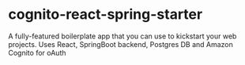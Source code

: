 # cognito-react-spring-starter
A fully-featured boilerplate app that you can use to kickstart your web projects. 
Uses React, SpringBoot backend, Postgres DB and Amazon Cognito for oAuth
